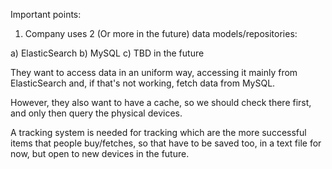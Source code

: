 Important points:


1) Company uses 2 (Or more in the future) data models/repositories:

a) ElasticSearch
b) MySQL
c) TBD in the future

They want to access data in an uniform way, accessing it mainly from ElasticSearch and, if that's not
working, fetch data from MySQL.

However, they also want to have a cache, so we should check there first, and only then query the physical
devices.

A tracking system is needed for tracking which are the more successful items that people buy/fetches,
so that have to be saved too, in a text file for now, but open to new devices in the future.

